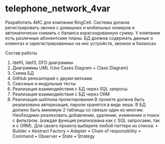 # telephone_network_4var
Разработать АИС для компании RingCell. Система должна регистрировать звонки с домашних и мобильных номеров и автоматически снимать с баланса израсходованную сумму. 
У компании есть различные абонентские планы. 
БД должна содержать данные о клиентах и зарегистрированных на них устройств, звонках и балансах.

Состав работы

1) Idef0, Idef3, DFD диаграммы
2) Диаграммы UML (Use Cases Diagram + Class Diagram)
3) Схема БД
4) GitHub репозиторий с двумя ветками
5) Сквозные и модульные тесты
6) Реализация взаимодействия с БД через SQL запросы
7) Реализация взаимодействия с БД через ORM
8) Реализация шаблона проектирования
В проекте должна быть реализована авторизация, пароли хранятся в виде хеша.
В БД должно быть минимум 2 таблицы со связью один ко многим.
Необходимо реализовать добавление, удаление, изменение и поиск с фильтром. (каждая функция реализована как с SQL запросами, так и с ORM).
Для своего проекта выберите любой паттерн из списка:
• Builder
• Abstract Factory
• Adapter
• Chain of responsibility
• Command
• Observer
• State
• Strategy
